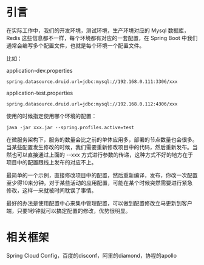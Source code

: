# 引言

在实际工作中，我们的开发环境，测试环境，生产环境对应的 Mysql 数据库，Redis 这些信息都不一样，每个环境都有对应的一套配置，在 Spring Boot 中我们通常会编写多个配置文件，也就是每个环境一个配置文件。

比如：

application-dev.properties

```
spring.datasource.druid.url=jdbc:mysql://192.168.0.111:3306/xxx
```

application-test.properties

```
spring.datasource.druid.url=jdbc:mysql://192.168.0.112:4306/xxx
```

使用的时候指定使用哪个环境的配置：

```
java -jar xxx.jar --spring.profiles.active=test
```

在微服务架构下，服务的数量会比之前的单体应用多，部署的节点数量也会很多。当某些配置发生修改的时候，我们需要重新修改项目中的代码，然后重新发布。当然也可以直接通过上面的 --xxx 方式进行参数的传递，这种方式不好的地方在于项目中的配置跟线上发布的对应不上。

最简单的一个示例，直接修改项目中的配置，然后重新编译，发布，你改一次配置至少得10来分钟。对于某些活动的应用配置，可能在某个时候突然需要进行紧急修改，这样一来就被时间耽误了事情。

最好的办法是使用配置中心来集中管理配置，可以做到配置修改立马更新到客户端，只要1秒钟就可以搞定配置的修改，优势很明显。



# 相关框架

Spring Cloud Config，百度的disconf，阿里的diamond，协程的apollo
